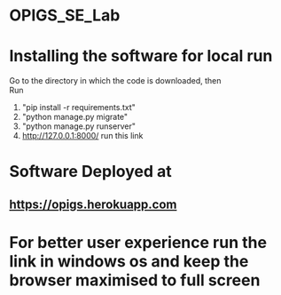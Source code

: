 # OPIGS_SE_Lab

# Installing the software for local run
Go to the directory in which the code is downloaded, then  
Run  
1. "pip install -r requirements.txt"  
2. "python manage.py migrate"  
3. "python manage.py runserver"  
4. http://127.0.0.1:8000/ run this link  

# Software Deployed at
## https://opigs.herokuapp.com


# For better user experience run the link in windows os and keep the browser maximised to full screen
